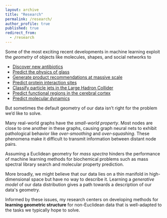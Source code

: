 ```yaml
---
layout: archive
title: "Research"
permalink: /research/
author_profile: true
published: true
redirect_from:
  - /research
---
```


Some of the most exciting recent developments in machine learning exploit the *geometry* of objects like molecules, shapes, and social networks to

- [Discover new antibiotics](https://www.sciencedirect.com/science/article/pii/S0092867420301021)
- [Predict the physics of glass](https://www.nature.com/articles/s41567-020-0842-8)
- [Generate product recommendations at massive scale](https://www.amazon.science/publications/p-companion-a-principled-framework-for-diversified-complementary-product-recommendation)
- [Predict protein interaction sites](https://openaccess.thecvf.com/content/CVPR2021/papers/Sverrisson_Fast_End-to-End_Learning_on_Protein_Surfaces_CVPR_2021_paper.pdf)
- [Classify particle jets in the Large Hadron Collider](https://arxiv.org/abs/1902.08570)
- [Predict functional regions in the cerebral cortex](https://research.facebook.com/publications/convolutional-neural-networks-for-mesh-based-parcellation-of-the-cerebral-cortex/)
- [Predict molecular dynamics](https://www.nature.com/articles/s41467-022-29939-5)

But sometimes the default geometry of our data isn’t right for the problem we’d like to solve.

Many real-world graphs have the *small-world property*. Most nodes are close to one another in these graphs, causing graph neural nets to exhibit pathological behavior like *over-smoothing* and *over-squashing*. These phenomena make it difficult to transmit information between distant node pairs.

Assuming a Euclidean geometry for *mass spectra* hinders the performance of machine learning methods for biochemical problems such as mass spectral library search and molecular property prediction.

More broadly, we might believe that our data lies on a thin manifold in high-dimensional space but have no way to describe it. Learning a *generative model* of our data distribution gives a path towards a description of our data's geometry.

Informed by these issues, my research centers on developing methods for **learning geometric structure** for non-Euclidean data that is well-adapted to the tasks we typically hope to solve.
